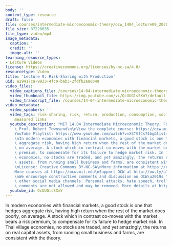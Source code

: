 ```yaml
---
body: ''
content_type: resource
draft: false
file: courses/intermediate-microeconomic-theory/ocw_1404_lecture09_2020oct06_360p_16_9.mp4
file_size: 87228635
file_type: video/mp4
image_metadata:
  caption: ''
  credit: ''
  image-alt: ''
learning_resource_types:
- Lecture Videos
license: https://creativecommons.org/licenses/by-nc-sa/4.0/
resourcetype: Video
title: 'Lecture 9: Risk-Sharing with Production'
uid: e29417ca-9933-4fc0-bab3-2fdfb2a88b49
video_files:
  video_captions_file: /courses/14-04-intermediate-microeconomic-theory-fall-2020/1Ls-r-p0EIi-fVT6BX_6tpxDDQkbsBVEl_transcript.webvtt
  video_thumbnail_file: https://img.youtube.com/vi/QcUUGlsSXmY/default.jpg
  video_transcript_file: /courses/14-04-intermediate-microeconomic-theory-fall-2020/1Ls-r-p0EIi-fVT6BX_6tpxDDQkbsBVEl_transcript.pdf
video_metadata:
  video_speakers: ''
  video_tags: risk-sharing, risk, return, production, consumption, social network,
    measured links
  youtube_description: "MIT 14.04 Intermediate Microeconomic Theory, Fall 2020\nInstructor:\
    \ Prof. Robert Townsend\n\nView the complete course: https://ocw.mit.edu/courses/14-04-intermediate-microeconomic-theory-fall-2020/\n\
    YouTube Playlist: https://www.youtube.com/watch?v=XSTSfCs74bg&list=PLUl4u3cNGP63wnrKge9vllow3Y2OOOKqF\n\
    \nIn modern economies with financial markets, a good stock is one that hedges\
    \ aggregate risk, having high return when the rest of the market does poorly,\
    \ on average. A stock which in contrast co-moves with the market bears a risk\
    \ premium, to compensate for its failure to hedge market risk. In Thai village\
    \ economies, no stocks are traded, and yet amazingly, the returns on real capital\
    \ assets, from running small business and farms, are consistent with the theory.\n\
    \nLicense: Creative Commons BY-NC-SA\nMore information at https://ocw.mit.edu/terms\n\
    More courses at https://ocw.mit.edu\nSupport OCW at http://ow.ly/a1If50zVRlQ\n\
    \nWe encourage constructive comments and discussion on OCW\u2019s YouTube and\
    \ other social media channels. Personal attacks, hate speech, trolling, and inappropriate\
    \ comments are not allowed and may be removed. More details at https://ocw.mit.edu/comments."
  youtube_id: QcUUGlsSXmY
---
```

In modern economies with financial markets, a good stock is one that hedges aggregate risk, having high return when the rest of the market does poorly, on average. A stock which in contrast co-moves with the market bears a risk premium, to compensate for its failure to hedge market risk. In Thai village economies, no stocks are traded, and yet amazingly, the returns on real capital assets, from running small business and farms, are consistent with the theory.